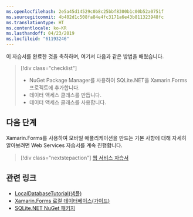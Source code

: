 ```yaml
---
ms.openlocfilehash: 2e5a45d14529c0b8c25bbf8300b1c00b52a0751f
ms.sourcegitcommit: 4b402d1c508fa84e4fc3171a6e43b811323948fc
ms.translationtype: HT
ms.contentlocale: ko-KR
ms.lasthandoff: 04/23/2019
ms.locfileid: "61193246"
---
```

이 자습서를 완료한 것을 축하하며, 여기서 다음과 같은 방법을 배웠습니다.

> [!div class="checklist"]
> - NuGet Package Manager를 사용하여 SQLite.NET을 Xamarin.Forms 프로젝트에 추가합니다.
> - 데이터 액세스 클래스를 만듭니다.
> - 데이터 액세스 클래스를 사용합니다.

## <a name="next-steps"></a>다음 단계

Xamarin.Forms를 사용하여 모바일 애플리케이션을 만드는 기본 사항에 대해 자세히 알아보려면 Web Services 자습서를 계속 진행합니다.

> [!div class="nextstepaction"]
> [웹 서비스 자습서](~/get-started/tutorials/web-service/index.yml)

## <a name="related-links"></a>관련 링크

- [LocalDatabaseTutorial(샘플)](https://developer.xamarin.com/samples/xamarin-forms/GetStarted/Tutorials/LocalDatabaseTutorial)
- [Xamarin.Forms 로컬 데이터베이스(가이드)](~/xamarin-forms/app-fundamentals/databases.md)
- [SQLite.NET NuGet 패키지](https://www.nuget.org/packages/sqlite-net-pcl/)
